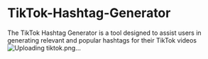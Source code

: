 # TikTok-Hashtag-Generator
The TikTok Hashtag Generator is a tool designed to assist users in generating relevant and popular hashtags for their TikTok videos
![Uploading tiktok.png…]()
